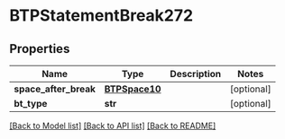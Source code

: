 # BTPStatementBreak272

## Properties
Name | Type | Description | Notes
------------ | ------------- | ------------- | -------------
**space_after_break** | [**BTPSpace10**](BTPSpace10.md) |  | [optional] 
**bt_type** | **str** |  | [optional] 

[[Back to Model list]](../README.md#documentation-for-models) [[Back to API list]](../README.md#documentation-for-api-endpoints) [[Back to README]](../README.md)


